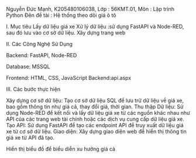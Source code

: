 Nguyễn Đức Mạnh, K205480106038, Lớp : 56KMT.01, Môn : Lập trình Python Đên đề tài : Hệ thống theo dõi giá ô tô

I. Mục tiêu Lấy dữ liệu giá xe Xử lý dữ liệu :sử dụng FastAPI và Node-RED, sau đó lưu vào cơ sở dữ liệu. Xây dựng trang web

II. Các Công Nghệ Sử Dụng

Backend: FastAPI, Node-RED

Database: MSSQL

Frontend: HTML, CSS, JavaScript Backend:api.aspx

III. Các bước thực hiện

Xây dựng cơ sở dữ liệu: Tạo cơ sở dữ liệu SQL để lưu trữ dữ liệu về giá xe, bao gồm thông tin như giá cả, thay đổi giá, thời gian. Thu thập Dữ liệu: Sử dụng Node-RED để kết nối và lấy dữ liệu giá xe từ các nguồn khác nhau như API của các trang web tài chính hoặc các dịch vụ cung cấp dữ liệu giá xe. Tạo API: Sử dụng FastAPI để tạo các endpoint API để truy xuất dữ liệu giá xe từ cơ sở dữ liệu. Giao diện: Xây dựng giao diện web để hiển thị thông tin giá xe từ API đã tạo.

Hiển thị biểu đồ để biểu diễn xu hướng giá cả
